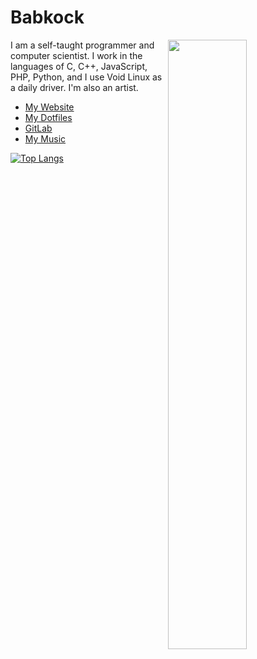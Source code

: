 # Babkock

[<img align="right" width="50%" src="https://github-readme-stats.vercel.app/api?username=Babkock&theme=onedark&count_private=true&border_radius=0&custom_title=10+%20Years%20Programming%20Experience&show_icons=true&include_all_commits=true&bg_color=DEG,121212,232323">](https://metrics.lecoq.io/Babkock?template=classic)

I am a self-taught programmer and computer scientist. I work in the languages of C, C++, JavaScript, PHP, Python, and I use Void Linux as a daily driver. I'm also an artist.

* [My Website](https://tannerbabcock.com/home)
* [My Dotfiles](https://gitlab.com/Babkock/Dotfiles)
* [GitLab](https://gitlab.com/Babkock/)
* [My Music](https://eraseseraser.bandcamp.com/)

[![Top Langs](https://github-readme-stats.vercel.app/api/top-langs/?username=Babkock&layout=compact&custom_title=Skills%20In%20These%20Languages)](https://gitlab.com/Babkock/)

